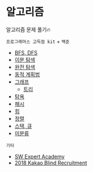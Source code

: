 # 알고리즘

알고리즘 문제 풀기🔥

`프로그래머스 고득점 kit` + `백준` 

* [BFS, DFS](https://github.com/s2zan/algorithm/tree/master/bfs_dfs)
* [이분 탐색](https://github.com/s2zan/algorithm/tree/master/binary_search)
* [완전 탐색](https://github.com/s2zan/algorithm/tree/master/bp)
* [동적 계획법](https://github.com/s2zan/algorithm/tree/master/dp)
* [그래프](graph)
  * [트리](https://github.com/s2zan/algorithm/tree/master/tree)
* [탐욕](https://github.com/s2zan/algorithm/tree/master/greedy)
* [해시](https://github.com/s2zan/algorithm/tree/master/hash)
* [힙](https://github.com/s2zan/algorithm/tree/master/heap)
* [정렬](https://github.com/s2zan/algorithm/tree/master/sort)
* [스택, 큐](https://github.com/s2zan/algorithm/tree/master/stack_queue)
* [미분류](https://github.com/s2zan/algorithm/tree/master/unknown)

`기타`

* [SW Expert Academy](https://github.com/s2zan/algorithm/tree/master/sw%20expert%20academy)
* [2018 Kakao Blind Recruitment](https://github.com/s2zan/algorithm/tree/master/2018%20kakao%20blind)
